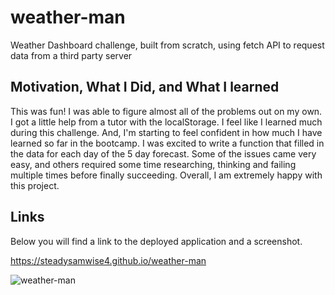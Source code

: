 # weather-man
Weather Dashboard challenge, built from scratch, using fetch API to request data from a third party server

## Motivation, What I Did, and What I learned
This was fun! I was able to figure almost all of the problems out on my own. I got a little help from a tutor with the localStorage. I feel like I learned much during this challenge. And, I'm starting to feel confident in how much I have learned so far in the bootcamp. I was excited to write a function that filled in the data for each day of the 5 day forecast. Some of the issues came very easy, and others required some time researching, thinking and failing multiple times before finally succeeding. Overall, I am extremely happy with this project. 

## Links
Below you will find a link to the deployed application and a screenshot.

https://steadysamwise4.github.io/weather-man

![weather-man](.assets/images/weather.png)
